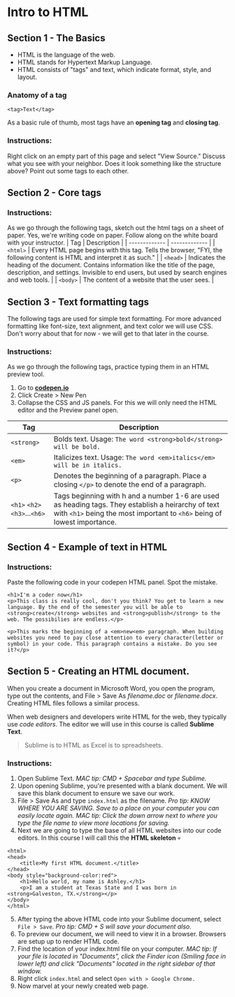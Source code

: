 # Intro to HTML

## Section 1 - The Basics
* HTML is the language of the web.
* HTML stands for Hypertext Markup Language.
* HTML consists of "tags" and text, which indicate format, style, and layout.

### Anatomy of a tag
```
<tag>Text</tag>
```
As a basic rule of thumb, most tags have an **opening tag** and **closing tag**.
### Instructions:
Right click on an empty part of this page and select "View Source." Discuss what you see with your neighbor. Does it look something like the structure above? Point out some tags to each other.

## Section 2 - Core tags
### Instructions:
As we go through the following tags, sketch out the html tags on a sheet of paper. Yes, we're writing code on paper. Follow along on the white board with your instructor.
| Tag  | Description |
| ------------- | ------------- |
| `<html>`      | Every HTML page begins with this tag. Tells the browser, "FYI, the following content is HTML and interpret it as such."  |
| `<head>`      | Indicates the heading of the document. Contains information like the title of the page, description, and settings. Invisible to end users, but used by search engines and web tools.  |
| `<body>`      | The content of a website that the user sees.  |
## Section 3 - Text formatting tags
The following tags are used for simple text formatting. For more advanced formatting like font-size, text alignment, and text color we will use CSS. Don't worry about that for now - we will get to that later in the course.

### Instructions:
As we go through the following tags, practice typing them in an HTML preview tool.
1. Go to **<a href="https://codepen.io/">codepen.io</a>**
2. Click Create > New Pen
3. Collapse the CSS and JS panels. For this we will only need the HTML editor and the Preview panel open.

| Tag  | Description |
| ------------- | ------------- |
| `<strong>`    | Bolds text. Usage: ```The word <strong>bold</strong> will be bold.```  |
| `<em>`        | Italicizes text. Usage: ```The word <em>italics</em> will be in italics.```  |
| `<p>`      | Denotes the beginning of a paragraph. Place a closing `</p>` to denote the end of a paragraph.
| `<h1>` `<h2>` `<h3>`...`<h6>`      | Tags beginning with h and a number 1-6 are used as heading tags. They establish a heirarchy of text with `<h1>` being the most important to `<h6>` being of lowest importance.
## Section 4 - Example of text in HTML
### Instructions:
Paste the following code in your codepen HTML panel. Spot the mistake.
```
<h1>I'm a coder now</h1>
<p>This class is really cool, don't you think? You get to learn a new language. By the end of the semester you will be able to <strong>create</strong> websites and <strong>publish</strong> to the web. The possibilies are endless.</p>

<p>This marks the beginning of a <em>new<em> paragraph. When building websites you need to pay close attention to every character(letter or symbol) in your code. This paragraph contains a mistake. Do you see it?</p>
```
## Section 5 - Creating an HTML document.
When you create a document in Microsoft Word, you open the program, type out the contents, and File > Save As *filename.doc* or *filename.docx*. Creating HTML files follows a similar process.

When web designers and developers write HTML for the web, they typically use *code editors*. The editor we will use in this course is called **Sublime Text**.
<blockquote>Sublime is to HTML as Excel is to spreadsheets.</blockquote>

### Instructions:
1. Open Sublime Text. *MAC tip: CMD + Spacebar and type Sublime.*
2. Upon opening Sublime, you're presented with a blank document. We will save this blank document to ensure we save our work.
3. File > Save As and type `index.html` as the filename. 
    *Pro tip: KNOW WHERE YOU ARE SAVING. Save to a place on your computer you can easily locate again.* 
*MAC tip: Click the down arrow next to where you type the file name to view more locations for saving.*
4. Next we are going to type the base of all HTML websites into our code editors. In this course I will call this the **HTML skeleton** 💀
```
<html>
<head>
    <title>My first HTML document.</title>
</head>
<body style="background-color:red">
    <h1>Hello world, my name is Ashley.</h1>
    <p>I am a student at Texas State and I was born in <strong>Galveston, TX.</strong></p>
</body>
</html>
```
5. After typing the above HTML code into your Sublime document, select `File > Save`. *Pro tip: CMD + S will save your document also.* 
6. To preview our document, we will need to view it in a browser. Browsers are setup up to render HTML code.
7. Find the location of your index.html file on your computer. *MAC tip: If your file is located in "Documents", click the Finder icon (Smiling face in lower left) and click "Documents" located in the right sidebar of that window.*
8. Right click `index.html` and select `Open with > Google Chrome.`
9. Now marvel at your newly created web page.
